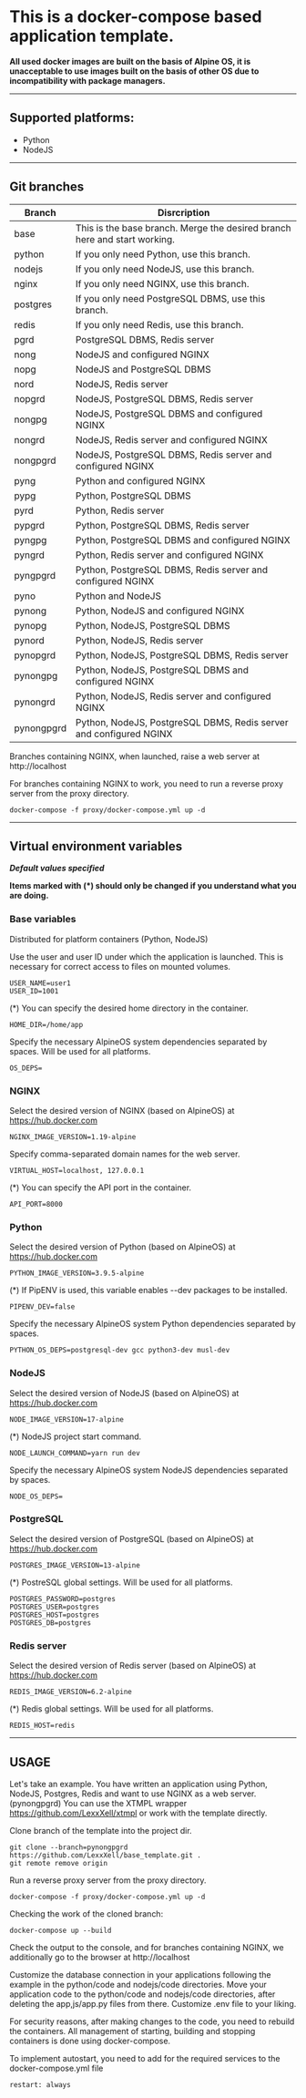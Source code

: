 # **This is a docker-compose based application template.**

**All used docker images are built on the basis of Alpine OS, it is unacceptable to use images built on the basis of other OS due to incompatibility with package managers.**

---

## **Supported platforms:**
* Python
* NodeJS
---
## **Git branches**
| Branch     | Disrcription                                                              |
|------------|---------------------------------------------------------------------------|
| base       | This is the base branch. Merge the desired branch here and start working. |
| python     | If you only need Python, use this branch.                                 |
| nodejs     | If you only need NodeJS, use this branch.                                 |
| nginx      | If you only need NGINX, use this branch.                                  |
| postgres   | If you only need PostgreSQL DBMS, use this branch.                        |
| redis      | If you only need Redis, use this branch.                                  |
| pgrd       | PostgreSQL DBMS, Redis server                                             |
| nong       | NodeJS and configured NGINX                                               |
| nopg       | NodeJS and PostgreSQL DBMS                                                |
| nord       | NodeJS, Redis server                                                      |
| nopgrd     | NodeJS, PostgreSQL DBMS, Redis server                                     |
| nongpg     | NodeJS, PostgreSQL DBMS and configured NGINX                              |
| nongrd     | NodeJS, Redis server and configured NGINX                                 |
| nongpgrd   | NodeJS, PostgreSQL DBMS, Redis server and configured NGINX                |
| pyng       | Python and configured NGINX                                               |
| pypg       | Python, PostgreSQL DBMS                                                   |
| pyrd       | Python, Redis server                                                      |
| pypgrd     | Python, PostgreSQL DBMS, Redis server                                     |
| pyngpg     | Python, PostgreSQL DBMS and configured NGINX                              |
| pyngrd     | Python, Redis server and configured NGINX                                 |
| pyngpgrd   | Python, PostgreSQL DBMS, Redis server and configured NGINX                |
| pyno       | Python and NodeJS                                                         |
| pynong     | Python, NodeJS and configured NGINX                                       |
| pynopg     | Python, NodeJS, PostgreSQL DBMS                                           |
| pynord     | Python, NodeJS, Redis server                                              |
| pynopgrd   | Python, NodeJS, PostgreSQL DBMS, Redis server                             |
| pynongpg   | Python, NodeJS, PostgreSQL DBMS and configured NGINX                      |
| pynongrd   | Python, NodeJS, Redis server and configured NGINX                         |
| pynongpgrd | Python, NodeJS, PostgreSQL DBMS, Redis server and configured NGINX        |

Branches containing NGINX, when launched, raise a web server at http://localhost


For branches containing NGINX to work, you need to run a reverse proxy server from the proxy directory.

    docker-compose -f proxy/docker-compose.yml up -d

---
## **Virtual environment variables**
***Default values ​​specified***

**Items marked with (*) should only be changed if you understand what you are doing.**

### Base variables

Distributed for platform containers (Python, NodeJS)

Use the user and user ID under which the application is launched. This is necessary for correct access to files on mounted volumes.

    USER_NAME=user1
    USER_ID=1001

(*) You can specify the desired home directory in the container.

    HOME_DIR=/home/app

Specify the necessary AlpineOS system dependencies separated by spaces. Will be used for all platforms.

    OS_DEPS=

### NGINX

Select the desired version of NGINX (based on AlpineOS) at https://hub.docker.com

    NGINX_IMAGE_VERSION=1.19-alpine

Specify comma-separated domain names for the web server.

    VIRTUAL_HOST=localhost, 127.0.0.1

(*) You can specify the API port in the container.

    API_PORT=8000

### Python

Select the desired version of Python (based on AlpineOS) at https://hub.docker.com

    PYTHON_IMAGE_VERSION=3.9.5-alpine

(*) If PipENV is used, this variable enables --dev packages to be installed.

    PIPENV_DEV=false

Specify the necessary AlpineOS system Python dependencies separated by spaces.

    PYTHON_OS_DEPS=postgresql-dev gcc python3-dev musl-dev

### NodeJS

Select the desired version of NodeJS (based on AlpineOS) at https://hub.docker.com

    NODE_IMAGE_VERSION=17-alpine

(*) NodeJS project start command.

    NODE_LAUNCH_COMMAND=yarn run dev

Specify the necessary AlpineOS system NodeJS dependencies separated by spaces.

    NODE_OS_DEPS=

### PostgreSQL

Select the desired version of PostgreSQL (based on AlpineOS) at https://hub.docker.com

    POSTGRES_IMAGE_VERSION=13-alpine

(*) PostreSQL global settings. Will be used for all platforms.

    POSTGRES_PASSWORD=postgres
    POSTGRES_USER=postgres
    POSTGRES_HOST=postgres
    POSTGRES_DB=postgres

### Redis server

Select the desired version of Redis server (based on AlpineOS) at https://hub.docker.com

    REDIS_IMAGE_VERSION=6.2-alpine

(*) Redis global settings. Will be used for all platforms.

    REDIS_HOST=redis
---
## **USAGE**

Let's take an example.
You have written an application using Python, NodeJS, Postgres, Redis and want to use NGINX as a web server. (pynongpgrd)
You can use the XTMPL wrapper https://github.com/LexxXell/xtmpl or work with the template directly.

Clone branch of the template into the project dir.

    git clone --branch=pynongpgrd https://github.com/LexxXell/base_template.git .
    git remote remove origin

Run a reverse proxy server from the proxy directory.

    docker-compose -f proxy/docker-compose.yml up -d

Checking the work of the cloned branch:

    docker-compose up --build

Check the  output to the console, and for branches containing NGINX, we additionally go to the browser at http://localhost

Customize the database connection in your applications following the example in the python/code and nodejs/code directories.
Move your application code to the python/code and nodejs/code directories, after deleting the app,js/app.py files from there.
Customize .env file to your liking.

For security reasons, after making changes to the code, you need to rebuild the containers.
All management of starting, building and stopping containers is done using docker-compose.

To implement autostart, you need to add for the required services to the docker-compose.yml file

    restart: always
